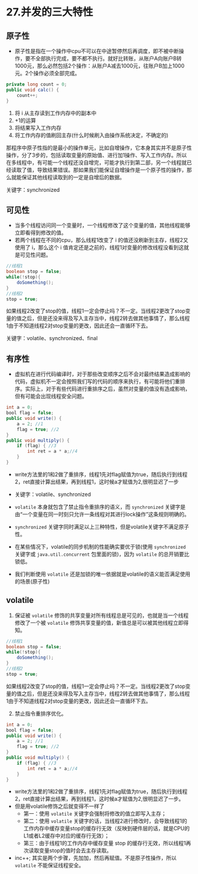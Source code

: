 # 27.并发的三大特性

## 原子性

- 原子性是指在一个操作中cpu不可以在中途暂停然后再调度，即不被中断操作，要不全部执行完成，要不都不执行。就好比转账，从账户A向账户B转1000元，那么必然包括2个操作：从账户A减去1000元，往账户B加上1000元。2个操作必须全部完成。

```java
private long count = 0;
public void calc() {
	count++;
}
```

1. 将 i 从主存读到工作内存中的副本中
2. +1的运算
3. 将结果写入工作内存
4. 将工作内存的值刷回主存(什么时候刷入由操作系统决定，不确定的)



那程序中原子性指的是最小的操作单元，比如自增操作，它本身其实并不是原子性操作，分了3步的，包括读取变量的原始值、进行加1操作、写入工作内存。所以在多线程中，有可能一个线程还没自增完，可能才执行到第二部，另一个线程就已经读取了值，导致结果错误。那如果我们能保证自增操作是一个原子性的操作，那么就能保证其他线程读取到的一定是自增后的数据。

关键字：synchronized

## 可见性

- 当多个线程访问同一个变量时，一个线程修改了这个变量的值，其他线程能够立即看得到修改的值。
- 若两个线程在不同的cpu，那么线程1改变了 i 的值还没刷新到主存，线程2又使用了 i，那么这个 i 值肯定还是之前的，线程1对变量的修改线程没看到这就是可见性问题。

```java
//线程1
boolean stop = false;
while(!stop){
	doSomething();
}
//线程2
stop = true;
```

如果线程2改变了stop的值，线程1一定会停止吗？不一定。当线程2更改了stop变量的值之后，但是还没来得及写入主存当中，线程2转去做其他事情了，那么线程1由于不知道线程2对stop变量的更改，因此还会一直循环下去。

关键字：volatile、synchronized、final

## 有序性

- 虚拟机在进行代码编译时，对于那些改变顺序之后不会对最终结果造成影响的代码，虚拟机不一定会按照我们写的代码的顺序来执行，有可能将他们重排序。实际上，对于有些代码进行重排序之后，虽然对变量的值没有造成影响，但有可能会出现线程安全问题。

```java
int a = 0;
bool flag = false;
public void write() {
    a = 2; //1
    flag = true; //2
}
public void multiply() {
    if (flag) { //3
        int ret = a * a;//4
    }
}
```

- write方法里的1和2做了重排序，线程1先对flag赋值为true，随后执行到线程2，ret直接计算出结果，再到线程1，这时候a才赋值为2,很明显迟了一步

- 关键字：volatile、synchronized
- `volatile` 本身就包含了禁止指令重排序的语义，而 `synchronized` 关键字是由“一个变量在同一时刻只允许一条线程对其进行lock操作”这条规则明确的。



- `synchronized` 关键字同时满足以上三种特性，但是volatile关键字不满足原子性。
- 在某些情况下，volatile的同步机制的性能确实要优于锁(使用 `synchronized` 关键字或 `java.util.concurrent` 包里面的锁)，因为 `volatile` 的总开销要比锁低。
- 我们判断使用 `volatile` 还是加锁的唯一依据就是volatile的语义能否满足使用的场景(原子性)



## volatile

1. 保证被 `volatile` 修饰的共享变量对所有线程总是可见的，也就是当一个线程修改了一个被 `volatile` 修饰共享变量的值，新值总是可以被其他线程立即得知。

```java
//线程1
boolean stop = false;
while(!stop){
	doSomething();
}
//线程2
stop = true;
```

如果线程2改变了stop的值，线程1一定会停止吗？不一定。当线程2更改了stop变量的值之后，但是还没来得及写入主存当中，线程2转去做其他事情了，那么线程1由于不知道线程2对stop变量的更改，因此还会一直循环下去。

2. 禁止指令重排序优化。

```java
int a = 0;
bool flag = false;
public void write() {
    a = 2; //1
    flag = true; //2
}
public void multiply() {
    if (flag) { //3
    	int ret = a * a;//4
    }
}
```

- write方法里的1和2做了重排序，线程1先对flag赋值为true，随后执行到线程2，ret直接计算出结果，再到线程1，这时候a才赋值为2,很明显迟了一步。
- 但是用volatile修饰之后就变得不一样了
  - 第一：使用 `volatile` 关键字会强制将修改的值立即写入主存；
  - 第二：使用 `volatile` 关键字的话，当线程2进行修改时，会导致线程1的工作内存中缓存变量stop的缓存行无效（反映到硬件层的话，就是CPU的L1或者L2缓存中对应的缓存行无效）；
  - 第三：由于线程1的工作内存中缓存变量 stop 的缓存行无效，所以线程1再次读取变量stop的值时会去主存读取。
- inc++; 其实是两个步骤，先加加，然后再赋值。不是原子性操作，所以 `volatile` 不能保证线程安全。













